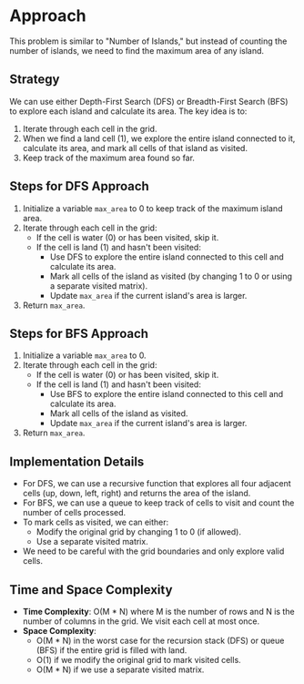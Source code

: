 # Approach

This problem is similar to "Number of Islands," but instead of counting the number of islands, we need to find the maximum area of any island.

## Strategy
We can use either Depth-First Search (DFS) or Breadth-First Search (BFS) to explore each island and calculate its area. The key idea is to:
1. Iterate through each cell in the grid.
2. When we find a land cell (1), we explore the entire island connected to it, calculate its area, and mark all cells of that island as visited.
3. Keep track of the maximum area found so far.

## Steps for DFS Approach
1. Initialize a variable `max_area` to 0 to keep track of the maximum island area.
2. Iterate through each cell in the grid:
   - If the cell is water (0) or has been visited, skip it.
   - If the cell is land (1) and hasn't been visited:
     - Use DFS to explore the entire island connected to this cell and calculate its area.
     - Mark all cells of the island as visited (by changing 1 to 0 or using a separate visited matrix).
     - Update `max_area` if the current island's area is larger.
3. Return `max_area`.

## Steps for BFS Approach
1. Initialize a variable `max_area` to 0.
2. Iterate through each cell in the grid:
   - If the cell is water (0) or has been visited, skip it.
   - If the cell is land (1) and hasn't been visited:
     - Use BFS to explore the entire island connected to this cell and calculate its area.
     - Mark all cells of the island as visited.
     - Update `max_area` if the current island's area is larger.
3. Return `max_area`.

## Implementation Details
- For DFS, we can use a recursive function that explores all four adjacent cells (up, down, left, right) and returns the area of the island.
- For BFS, we can use a queue to keep track of cells to visit and count the number of cells processed.
- To mark cells as visited, we can either:
  - Modify the original grid by changing 1 to 0 (if allowed).
  - Use a separate visited matrix.
- We need to be careful with the grid boundaries and only explore valid cells.

## Time and Space Complexity
- **Time Complexity**: O(M * N) where M is the number of rows and N is the number of columns in the grid. We visit each cell at most once.
- **Space Complexity**: 
  - O(M * N) in the worst case for the recursion stack (DFS) or queue (BFS) if the entire grid is filled with land.
  - O(1) if we modify the original grid to mark visited cells.
  - O(M * N) if we use a separate visited matrix.
